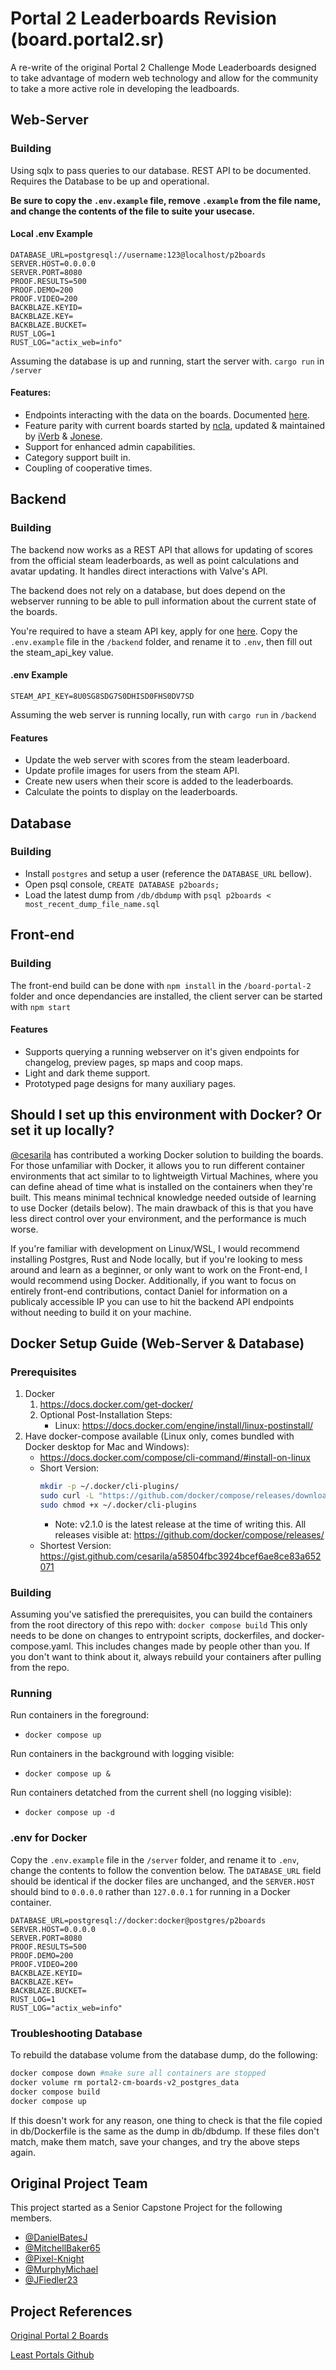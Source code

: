 # Portal 2 Leaderboards Revision (board.portal2.sr)

A re-write of the original Portal 2 Challenge Mode Leaderboards designed to take advantage of modern web technology and allow for the community to take a more active role in developing the leadboards.

## Web-Server
### Building
Using sqlx to pass queries to our database. REST API to be documented. Requires the Database to be up and operational. 

**Be sure to copy the `.env.example` file, remove `.example` from the file name, and change the contents of the file to suite your usecase.**

#### Local .env Example

```
DATABASE_URL=postgresql://username:123@localhost/p2boards
SERVER.HOST=0.0.0.0
SERVER.PORT=8080
PROOF.RESULTS=500
PROOF.DEMO=200
PROOF.VIDEO=200
BACKBLAZE.KEYID=
BACKBLAZE.KEY=
BACKBLAZE.BUCKET=
RUST_LOG=1
RUST_LOG="actix_web=info"
```

Assuming the database is up and running, start the server with. `cargo run` in `/server`

#### Features:
* Endpoints interacting with the data on the boards. Documented [here](https://danielbatesj.github.io/Portal2-Boards-Rust-API-Docs/docs/target/doc/doc/server/index.html).
* Feature parity with current boards started by [ncla](https://github.com/ncla), updated & maintained by [iVerb](https://github.com/iVerb1) & [Jonese](https://github.com/jonese1234).
* Support for enhanced admin capabilities.
* Category support built in.
* Coupling of cooperative times.

## Backend
### Building
The backend now works as a REST API that allows for updating of scores from the official steam leaderboards, as well as point calculations and avatar updating. It handles direct interactions with Valve's API.

The backend does not rely on a database, but does depend on the webserver running to be able to pull information about the current state of the boards.

You're required to have a steam API key, apply for one [here](https://steamcommunity.com/dev/apikey).
Copy the `.env.example` file in the `/backend` folder, and rename it to `.env`, then fill out the steam_api_key value.

#### .env Example

```
STEAM_API_KEY=8U0SG8SDG7S0DHISD0FHS0DV7SD
```
Assuming the web server is running locally, run with `cargo run` in `/backend`

#### Features
* Update the web server with scores from the steam leaderboard.
* Update profile images for users from the steam API.
* Create new users when their score is added to the leaderboards.
* Calculate the points to display on the leaderboards.

## Database
### Building
* Install `postgres` and setup a user (reference the `DATABASE_URL` bellow).
* Open psql console, `CREATE DATABASE p2boards;`
* Load the latest dump from `/db/dbdump` with `psql p2boards < most_recent_dump_file_name.sql`

## Front-end
### Building
The front-end build can be done with `npm install` in the `/board-portal-2` folder and once dependancies are installed, the client server can be started with `npm start`
#### Features
* Supports querying a running webserver on it's given endpoints for changelog, preview pages, sp maps and coop maps.
* Light and dark theme support.
* Prototyped page designs for many auxiliary pages.


## Should I set up this environment with Docker? Or set it up locally?

[@cesarila](https://github.com/cesarila) has contributed a working Docker solution to building the boards. 
For those unfamiliar with Docker, it allows you to run different container environments that act similar to to lightweigth Virtual Machines, where you can define ahead of time what is installed on the containers when they're built. 
This means minimal technical knowledge needed outside of learning to use Docker (details below). The main drawback of this is that you have less direct control over your environment, and the performance is much worse. 

If you're familiar with development on Linux/WSL, I would recommend installing Postgres, Rust and Node locally, but if you're looking to mess around and learn as a beginner, or only want to work on the Front-end, I would recommend using Docker.
Additionally, if you want to focus on entirely front-end contributions, contact Daniel for information on a publicaly accessible IP you can use to hit the backend API endpoints without needing to build it on your machine.

## Docker Setup Guide (Web-Server & Database)
### Prerequisites
1. Docker
    1. https://docs.docker.com/get-docker/
    1. Optional Post-Installation Steps:
        - Linux: https://docs.docker.com/engine/install/linux-postinstall/
1. Have docker-compose available (Linux only, comes bundled with Docker desktop for Mac and Windows):
    - https://docs.docker.com/compose/cli-command/#install-on-linux
    - Short Version: 
        ```bash
        mkdir -p ~/.docker/cli-plugins/
        sudo curl -L "https://github.com/docker/compose/releases/download/v2.1.0/docker-compose-$(uname -s)-$(uname -m)" -o ~/.docker/cli-plugins/docker-compose
        sudo chmod +x ~/.docker/cli-plugins
        ```
        - Note: v2.1.0 is the latest release at the time of writing this. All releases visible at: https://github.com/docker/compose/releases/
    - Shortest Version: https://gist.github.com/cesarila/a58504fbc3924bcef6ae8ce83a652071

### Building
Assuming you've satisfied the prerequisites, you can build the containers from the root directory of this repo with:
`docker compose build`
This only needs to be done on changes to entrypoint scripts, dockerfiles, and docker-compose.yaml. This includes changes made by people other than you. 
If you don't want to think about it, always rebuild your containers after pulling from the repo.

### Running
Run containers in the foreground:
* `docker compose up`

Run containers in the background with logging visible:
* `docker compose up &`

Run containers detatched from the current shell (no logging visible):
* `docker compose up -d`

### .env for Docker
Copy the `.env.example` file in the `/server` folder, and rename it to `.env`, change the contents to follow the convention below.
The `DATABASE_URL` field should be identical if the docker files are unchanged, and the `SERVER.HOST` should bind to `0.0.0.0` rather than `127.0.0.1` for running in a Docker container.

```
DATABASE_URL=postgresql://docker:docker@postgres/p2boards
SERVER.HOST=0.0.0.0
SERVER.PORT=8080
PROOF.RESULTS=500
PROOF.DEMO=200
PROOF.VIDEO=200
BACKBLAZE.KEYID=
BACKBLAZE.KEY=
BACKBLAZE.BUCKET=
RUST_LOG=1
RUST_LOG="actix_web=info"
```

### Troubleshooting Database
To rebuild the database volume from the database dump, do the following:
```bash
docker compose down #make sure all containers are stopped
docker volume rm portal2-cm-boards-v2_postgres_data
docker compose build
docker compose up
```
If this doesn't work for any reason, one thing to check is that the file copied in db/Dockerfile is the same as the dump in db/dbdump. If these files don't match, make them match, save your changes, and try the above steps again.


## Original Project Team
This project started as a Senior Capstone Project for the following members.
* [@DanielBatesJ](https://github.com/DanielBatesJ)
* [@MitchellBaker65](https://github.com/MitchellBaker65)
* [@Pixel-Knight](https://github.com/Pixel-Knight)
* [@MurphyMichael](https://github.com/MurphyMichael)
* [@JFiedler23](https://github.com/JFiedler23)

## Project References 
[Original Portal 2 Boards](https://github.com/iVerb1/Portal2Boards)

[Least Portals Github](https://github.com/NeKzor/lp)

